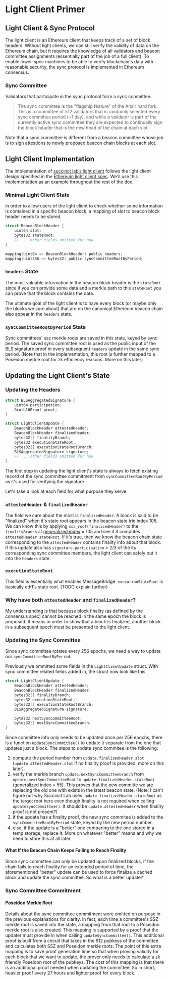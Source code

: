 # Light Client Primer

## Light Client & Sync Protocol

The light client is an Ethereum client that keeps track of a set of block headers. Without light clients, we can still verify the validity of data on the Ethereum chain, but it requires the knowledge of all validators and beacon committee assignments (essentially part of the job of a full client). To enable lower-spec machines to be able to verify blockchain's data with reasonable security, the sync protocol is implemented in Ethereum consensus.

### Sync Committee

Validators that participate in the sync protocol form a sync committee.

> The sync committee is the "flagship feature" of the Altair hard fork. This is a committee of 512 validators that is randomly selected every sync committee period (~1 day), and while a validator is part of the currently active sync committee they are expected to continually sign the block header that is the new head of the chain at each slot.

Note that a sync committee is different from a beacon committee whose job is to sign attestions to newly proposed beacon chain blocks at each slot.

## Light Client Implementation

The implementation of [succinct lab’s light client](https://github.com/succinctlabs/eth-proof-of-consensus/blob/main/contracts/src/lightclient/BeaconLightClient.sol) follows the light client design specified in the [Ethereum light client spec](https://github.com/ethereum/consensus-specs/blob/dev/specs/altair/light-client/sync-protocol.md#process_light_client_finality_update). We'll use this implementation as an example throughout the rest of the doc.

### Minimal Light Client State

In order to allow users of the light client to check whether some information is contained in a specific beacon block, a mapping of slot to beacon block header needs to be stored.

```c
struct BeaconBlockHeader {
    uint64 slot;
    bytes32 stateRoot;
    // ... other fields omitted for now
}

mapping(uint64 => BeaconBlockHeader) public headers;
mapping(uint256 => bytes32) public syncCommitteeRootByPeriod;
```

### `headers` State

The most valuable information in the beacon block header is the `stateRoot` since if you can provide some data and a merkle path to this `stateRoot` you can prove that the block contains the data.

The ultimate goal of the light client is to have every block (or maybe only the blocks we care about) that are on the canonical Ethereum beacon chain also appear in the `headers` state.

### `syncCommitteeRootByPeriod` State

Sync committees' ssz merkle roots are saved in this state, keyed by sync period. The saved sync committee root is used as the public input of the BLS signature proof in every subsequent `headers` update in the same sync period. (Note that in the implementation, this root is further mapped to a Poseidon merkle root for zk efficiency reasons. More on this later)

## Updating the Light Client's State

### Updating the Headers

```c
struct BLSAggregatedSignature {
    uint64 participation;
    Groth16Proof proof;
}

struct LightClientUpdate {
    BeaconBlockHeader attestedHeader;
    BeaconBlockHeader finalizedHeader;
    bytes32[] finalityBranch;
    bytes32 executionStateRoot;
    bytes32[] executionStateRootBranch;
    BLSAggregatedSignature signature;
    // ... other fields omitted for now
}
```

The first step in updating the light client's state is always to fetch existing record of the sync committee commitment from `syncCommitteeRootByPeriod` as it's used for verifying the signature

Let's take a look at each field for what purpose they serve.

### `attestedHeader` & `finalizedHeader`

The field we care about the most is `finalizedHeader`. A block is said to be "finalized" when it's state root appears in the beacon state trie index 105. We can know this by applying `ssz_root(finalizedHeader)` to the `finalityBranch` at [generalized index](https://ethereum.org/en/developers/docs/data-structures-and-encoding/ssz/#generalized-indices) = 105 and see if it computes `attestedHeader.stateRoot`. If it's true, then we know the beacon chain state corresponding to the `attestedHeader` contains finality info about that block. If this update also has `signature.participation` > 2/3 of the its corresponding sync committee members, the light client can safely put it into the `headers` state.

### `executionStateRoot`

This field is essentially what enables MessageBridge. `executionStateRoot` is basically eth1's state root. (TODO explain further)

### Why have both `attestedHeader` and `finalizedHeader`?

My understanding is that because block finality (as defined by the consensus spec) cannot be reached in the same epoch the block is proposed. It means in order to show that a block is finalized, another block in a subsequent epoch must be presented to the light client.

### Updating the Sync Committee

Since sync committee rotates every 256 epochs, we need a way to update our `syncCommitteeRootByPeriod`.

Previously we ommitted some fields in the `LightClientUpdate` struct. With sync committee related fields added in, the struct now look like this

```c
struct LightClientUpdate {
    BeaconBlockHeader attestedHeader;
    BeaconBlockHeader finalizedHeader;
    bytes32[] finalityBranch;
    bytes32 executionStateRoot;
    bytes32[] executionStateRootBranch;
    BLSAggregatedSignature signature;

    bytes32 nextSyncCommitteeRoot;
    bytes32[] nextSyncCommitteeBranch;
}
```

Since committee info only needs to be updated once per 256 epochs, there is a function `updateSyncCommittee()` to update it separate from the one that updates just a block. The steps to update sync commitee is the following:

1. compute the period number from `update.finalizedHeader.slot` (`update.attestedHeader.slot` if no finality proof is provided, more on this later).
2. verify the merkle branch `update.nextSyncCommitteebranch` from `update.nextSyncCommitteeRoot` to `update.finalizedHeader.stateRoot` (generalized index = 55). This proves that the new committe we are replacing the old one with exists in the latest beacon state. (Note: I can't figure out why Succinct Lab uses `update.finalizedHeader.stateRoot` as the target root here even though finality is not required when calling `updateSyncCommittee()`. It should be `update.attestedHeader` when finality proof is not present?)
3. if the update has a finality proof, the new sync commitee is added to the `syncCommitteeRootByPeriod` state, keyed by the new period number.
4. else, if the update is a "better" one comparing to the one stored in a temp storage, replace it. More on whatever "better" means and why we need to store this at all later.

#### What If the Beacon Chain Keeps Failing to Reach Finality

Since sync committee can only be updated upon finalized blocks, if the chain fails to reach finality for an extended period of time, the aforementioned "better" update can be used to force finalize a cached block and update the sync committee. So what is a better update?

### Sync Committee Commitment

#### Poseidon Merkle Root

Details about the sync committee commitment were omitted on purpose in the previous explanations for clarity. In fact, each time a committee's SSZ merkle root is saved into the state, a mapping from that root to a Poseidon merkle root is also created. This mapping is supported by a proof that the updater must provide in when calling `updateSyncCommittee()`. This additional proof is built from a circuit that takes in the 512 pubkeys of the committee and calculates both SSZ and Poseidon merkle roots. The point of this extra mapping is to save proof generation time so that when proving validity for each block that we want to update, the prover only needs to calculate a zk friendly Poseidon root of the pubkeys. The cost of this mapping is that there is an additional proof needed when updating the committee. So in short, heavier proof every 27 hours and lighter proof for every block.
